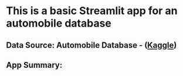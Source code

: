 # This is a basic Streamlit app for an automobile database

## Data Source: Automobile Database - ([Kaggle](https://www.kaggle.com/datasets/sumaya23abdul/automobile-database?resource=download))

## App Summary: 
